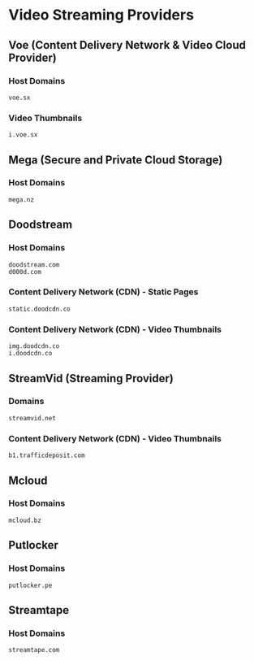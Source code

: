 # Video Streaming Providers

## Voe (Content Delivery Network & Video Cloud Provider)

### Host Domains

```
voe.sx
```

### Video Thumbnails

```
i.voe.sx
```

## Mega (Secure and Private Cloud Storage)

### Host Domains

```
mega.nz	
```

## Doodstream

### Host Domains

```
doodstream.com	
d000d.com	
```

### Content Delivery Network (CDN) - Static Pages

```
static.doodcdn.co	
```

### Content Delivery Network (CDN) - Video Thumbnails

```
img.doodcdn.co	
i.doodcdn.co	
```

## StreamVid (Streaming Provider)

### Domains

```
streamvid.net
```

### Content Delivery Network (CDN) - Video Thumbnails

```
b1.trafficdeposit.com
```

## Mcloud

### Host Domains

```
mcloud.bz
```

## Putlocker

### Host Domains

```
putlocker.pe
```

## Streamtape

### Host Domains

```
streamtape.com
```

